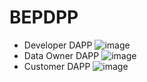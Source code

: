 # BEPDPP
* Developer DAPP
![image]( https://drive.google.com/uc?id=1XOSl8Mp9QZPxJJ_xNYosbrwnU6jE8prK "Developer DAPP")
* Data Owner DAPP
![image]( https://drive.google.com/uc?id=1L_Rbar_C4lxRnhgs-ogBQ1n90jGnzkF2 "Data Owner DAPP")
* Customer DAPP
![image]( https://drive.google.com/uc?id=1MMvKS2lOWhGPKgdvBI8DOmND_vB_mb3i "Customer DAPP")
